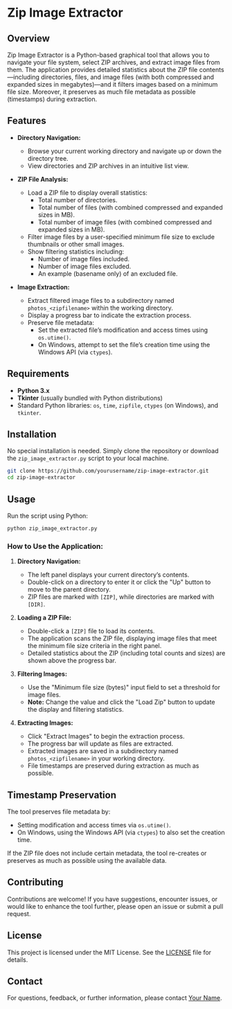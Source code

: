 # Zip Image Extractor

## Overview
Zip Image Extractor is a Python-based graphical tool that allows you to navigate your file system, select ZIP archives, and extract image files from them. The application provides detailed statistics about the ZIP file contents—including directories, files, and image files (with both compressed and expanded sizes in megabytes)—and it filters images based on a minimum file size. Moreover, it preserves as much file metadata as possible (timestamps) during extraction.

## Features
- **Directory Navigation:**  
  - Browse your current working directory and navigate up or down the directory tree.
  - View directories and ZIP archives in an intuitive list view.

- **ZIP File Analysis:**  
  - Load a ZIP file to display overall statistics:
    - Total number of directories.
    - Total number of files (with combined compressed and expanded sizes in MB).
    - Total number of image files (with combined compressed and expanded sizes in MB).
  - Filter image files by a user-specified minimum file size to exclude thumbnails or other small images.
  - Show filtering statistics including:
    - Number of image files included.
    - Number of image files excluded.
    - An example (basename only) of an excluded file.

- **Image Extraction:**  
  - Extract filtered image files to a subdirectory named `photos_<zipfilename>` within the working directory.
  - Display a progress bar to indicate the extraction process.
  - Preserve file metadata:
    - Set the extracted file’s modification and access times using `os.utime()`.
    - On Windows, attempt to set the file’s creation time using the Windows API (via `ctypes`).

## Requirements
- **Python 3.x**
- **Tkinter** (usually bundled with Python distributions)
- Standard Python libraries: `os`, `time`, `zipfile`, `ctypes` (on Windows), and `tkinter`.

## Installation
No special installation is needed. Simply clone the repository or download the `zip_image_extractor.py` script to your local machine.

```bash
git clone https://github.com/yourusername/zip-image-extractor.git
cd zip-image-extractor
```

## Usage
Run the script using Python:

```bash
python zip_image_extractor.py
```

### How to Use the Application:
1. **Directory Navigation:**
   - The left panel displays your current directory’s contents.
   - Double-click on a directory to enter it or click the "Up" button to move to the parent directory.
   - ZIP files are marked with `[ZIP]`, while directories are marked with `[DIR]`.

2. **Loading a ZIP File:**
   - Double-click a `[ZIP]` file to load its contents.
   - The application scans the ZIP file, displaying image files that meet the minimum file size criteria in the right panel.
   - Detailed statistics about the ZIP (including total counts and sizes) are shown above the progress bar.

3. **Filtering Images:**
   - Use the "Minimum file size (bytes)" input field to set a threshold for image files.
   - **Note:** Change the value and click the "Load Zip" button to update the display and filtering statistics.
  
4. **Extracting Images:**
   - Click "Extract Images" to begin the extraction process.
   - The progress bar will update as files are extracted.
   - Extracted images are saved in a subdirectory named `photos_<zipfilename>` in your working directory.
   - File timestamps are preserved during extraction as much as possible.

## Timestamp Preservation
The tool preserves file metadata by:
- Setting modification and access times via `os.utime()`.
- On Windows, using the Windows API (via `ctypes`) to also set the creation time.
  
If the ZIP file does not include certain metadata, the tool re-creates or preserves as much as possible using the available data.

## Contributing
Contributions are welcome! If you have suggestions, encounter issues, or would like to enhance the tool further, please open an issue or submit a pull request.

## License
This project is licensed under the MIT License. See the [LICENSE](LICENSE) file for details.

## Contact
For questions, feedback, or further information, please contact [Your Name](mailto:your.email@example.com).

